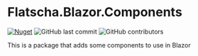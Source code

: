 # Flatscha.Blazor.Components

[![Nuget](https://img.shields.io/nuget/v/Flatscha.Blazor.Components)](https://www.nuget.org/packages/Flatscha.Blazor.Components/)
![GitHub last commit](https://img.shields.io/github/last-commit/Flatscha/Flatscha.Blazor.Components)
![GitHub contributors](https://img.shields.io/github/contributors/Flatscha/Flatscha.Blazor.Components)


This is a package that adds some components to use in Blazor